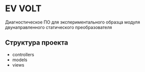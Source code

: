 # EV VOLT
Диагностическое ПО для экспериментального образца модуля двунаправленного
статического преобразователя

## Структура проекта
* controllers
* models
* views

